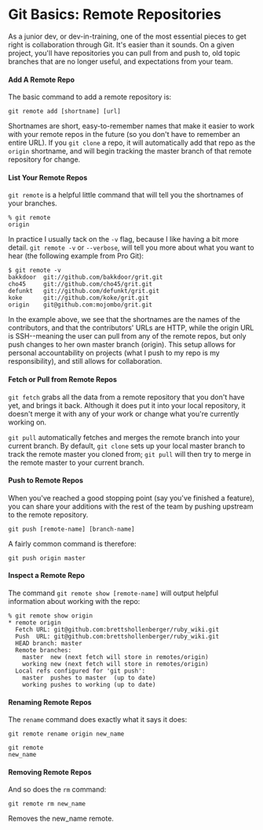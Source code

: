 # Git Basics: Remote Repositories

As a junior dev, or dev-in-training, one of the most essential pieces to get right is collaboration through Git. It's easier than it sounds. On a given project, you'll have repositories you can pull from and push to, old topic branches that are no longer useful, and expectations from your team. 

#### Add A Remote Repo

The basic command to add a remote repository is:

	git remote add [shortname] [url]
	
Shortnames are short, easy-to-remember names that make it easier to work with your remote repos in the future (so you don't have to remember an entire URL). If you `git clone` a repo, it will automatically add that repo as the `origin` shortname, and will begin tracking the master branch of that remote repository for change. 

#### List Your Remote Repos

`git remote` is a helpful little command that will tell you the shortnames of your branches.

	% git remote
	origin
	
In practice I usually tack on the `-v` flag, because I like having a bit more detail. `git remote -v` or `--verbose`, will tell you more about what you want to hear (the following example from Pro Git):

	$ git remote -v
	bakkdoor  git://github.com/bakkdoor/grit.git
	cho45     git://github.com/cho45/grit.git
	defunkt   git://github.com/defunkt/grit.git
	koke      git://github.com/koke/grit.git
	origin    git@github.com:mojombo/grit.git
	
In the example above, we see that the shortnames are the names of the contributors, and that the contributors' URLs are HTTP, while the origin URL is SSH--meaning the user can pull from any of the remote repos, but only push changes to her own master branch (origin). This setup allows for personal accountability on projects (what I push to my repo is my responsibility), and still allows for collaboration.

#### Fetch or Pull from Remote Repos

`git fetch` grabs all the data from a remote repository that you don't have yet, and brings it back. Although it does put it into your local repository, it doesn't merge it with any of your work or change what you're currently working on.

`git pull` automatically fetches and merges the remote branch into your current branch. By default, `git clone` sets up your local master branch to track the remote master you cloned from; `git pull` will then try to merge in the remote master to your current branch.

#### Push to Remote Repos

When you've reached a good stopping point (say you've finished a feature), you can share your additions with the rest of the team by pushing upstream to the remote repository. 

	git push [remote-name] [branch-name]
	
A fairly common command is therefore:

	git push origin master
	
#### Inspect a Remote Repo

The command `git remote show [remote-name]` will output helpful information about working with the repo:

	% git remote show origin
	* remote origin
	  Fetch URL: git@github.com:brettshollenberger/ruby_wiki.git
	  Push  URL: git@github.com:brettshollenberger/ruby_wiki.git
	  HEAD branch: master
	  Remote branches:
	    master  new (next fetch will store in remotes/origin)
	    working new (next fetch will store in remotes/origin)
	  Local refs configured for 'git push':
	    master  pushes to master  (up to date)
	    working pushes to working (up to date)
	    
#### Renaming Remote Repos

The `rename` command does exactly what it says it does:

	git remote rename origin new_name
	
	git remote
	new_name
	
#### Removing Remote Repos

And so does the `rm` command:

	git remote rm new_name
	
Removes the new_name remote. 